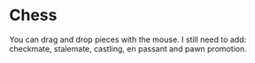 # Chess

You can drag and drop pieces with the mouse.
I still need to add: checkmate, stalemate, castling, en passant and pawn promotion.
